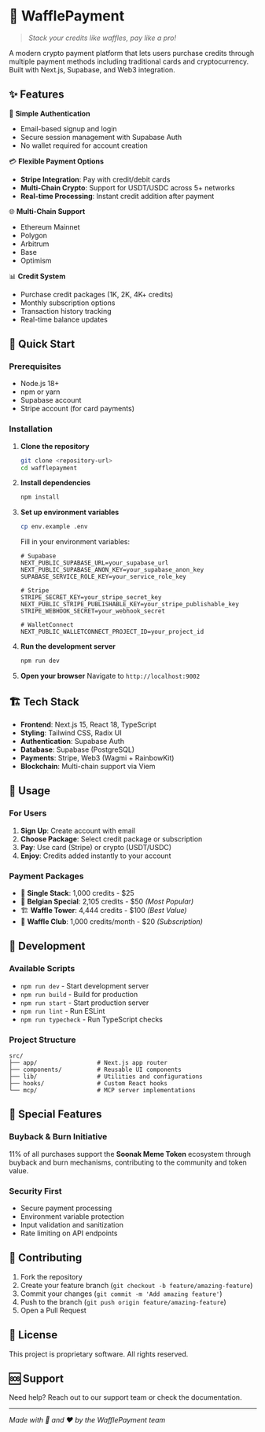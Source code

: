 # 🧇 WafflePayment

> *Stack your credits like waffles, pay like a pro!* 

A modern crypto payment platform that lets users purchase credits through multiple payment methods including traditional cards and cryptocurrency. Built with Next.js, Supabase, and Web3 integration.

## ✨ Features

🔐 **Simple Authentication**
- Email-based signup and login
- Secure session management with Supabase Auth
- No wallet required for account creation

💳 **Flexible Payment Options**
- **Stripe Integration**: Pay with credit/debit cards
- **Multi-Chain Crypto**: Support for USDT/USDC across 5+ networks
- **Real-time Processing**: Instant credit addition after payment

🌐 **Multi-Chain Support**
- Ethereum Mainnet
- Polygon
- Arbitrum
- Base
- Optimism

📊 **Credit System**
- Purchase credit packages (1K, 2K, 4K+ credits)
- Monthly subscription options
- Transaction history tracking
- Real-time balance updates

## 🚀 Quick Start

### Prerequisites
- Node.js 18+ 
- npm or yarn
- Supabase account
- Stripe account (for card payments)

### Installation

1. **Clone the repository**
   ```bash
   git clone <repository-url>
   cd wafflepayment
   ```

2. **Install dependencies**
   ```bash
   npm install
   ```

3. **Set up environment variables**
   ```bash
   cp env.example .env
   ```
   
   Fill in your environment variables:
   ```env
   # Supabase
   NEXT_PUBLIC_SUPABASE_URL=your_supabase_url
   NEXT_PUBLIC_SUPABASE_ANON_KEY=your_supabase_anon_key
   SUPABASE_SERVICE_ROLE_KEY=your_service_role_key
   
   # Stripe
   STRIPE_SECRET_KEY=your_stripe_secret_key
   NEXT_PUBLIC_STRIPE_PUBLISHABLE_KEY=your_stripe_publishable_key
   STRIPE_WEBHOOK_SECRET=your_webhook_secret
   
   # WalletConnect
   NEXT_PUBLIC_WALLETCONNECT_PROJECT_ID=your_project_id
   ```

4. **Run the development server**
   ```bash
   npm run dev
   ```

5. **Open your browser**
   Navigate to `http://localhost:9002`

## 🏗️ Tech Stack

- **Frontend**: Next.js 15, React 18, TypeScript
- **Styling**: Tailwind CSS, Radix UI
- **Authentication**: Supabase Auth
- **Database**: Supabase (PostgreSQL)
- **Payments**: Stripe, Web3 (Wagmi + RainbowKit)
- **Blockchain**: Multi-chain support via Viem

## 📱 Usage

### For Users
1. **Sign Up**: Create account with email
2. **Choose Package**: Select credit package or subscription
3. **Pay**: Use card (Stripe) or crypto (USDT/USDC)
4. **Enjoy**: Credits added instantly to your account

### Payment Packages
- 🥞 **Single Stack**: 1,000 credits - $25
- 🧇 **Belgian Special**: 2,105 credits - $50 *(Most Popular)*
- 🏗️ **Waffle Tower**: 4,444 credits - $100 *(Best Value)*
- 🎪 **Waffle Club**: 1,000 credits/month - $20 *(Subscription)*

## 🔧 Development

### Available Scripts
- `npm run dev` - Start development server
- `npm run build` - Build for production
- `npm run start` - Start production server
- `npm run lint` - Run ESLint
- `npm run typecheck` - Run TypeScript checks

### Project Structure
```
src/
├── app/                 # Next.js app router
├── components/          # Reusable UI components
├── lib/                 # Utilities and configurations
├── hooks/               # Custom React hooks
└── mcp/                 # MCP server implementations
```

## 🌟 Special Features

### Buyback & Burn Initiative
11% of all purchases support the **Soonak Meme Token** ecosystem through buyback and burn mechanisms, contributing to the community and token value.

### Security First
- Secure payment processing
- Environment variable protection
- Input validation and sanitization
- Rate limiting on API endpoints

## 🤝 Contributing

1. Fork the repository
2. Create your feature branch (`git checkout -b feature/amazing-feature`)
3. Commit your changes (`git commit -m 'Add amazing feature'`)
4. Push to the branch (`git push origin feature/amazing-feature`)
5. Open a Pull Request

## 📄 License

This project is proprietary software. All rights reserved.

## 🆘 Support

Need help? Reach out to our support team or check the documentation.

---

*Made with 🧇 and ❤️ by the WafflePayment team*
